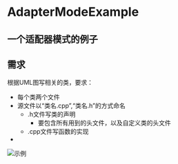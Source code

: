 # AdapterModeExample
一个适配器模式的例子
---
## 需求
根据UML图写相关的类，要求：
* 每个类两个文件
* 源文件以“类名.cpp”,“类名.h”的方式命名
	* .h文件写类的声明
		* 要包含所有用到的头文件，以及自定义类的头文件
	* .cpp文件写函数的实现
* 
![示例](https://github.com/ctgu-seg2/AdapterModeExample/blob/master/UML/AdapterPattern_v_001.png)

